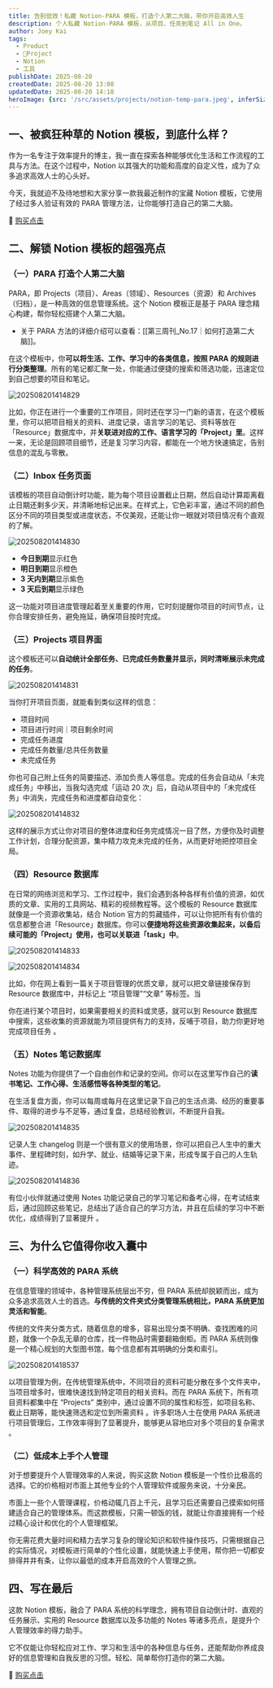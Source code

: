 ```yaml
---
title: 告别低效！私藏 Notion-PARA 模板，打造个人第二大脑，带你开启高效人生
description: 个人私藏 Notion-PARA 模板，从项目、任务到笔记 All in One。
author: Joey Kai
tags:
  - Product
  - 🎯Project
  - Notion
  - 工具
publishDate: 2025-08-20
createdDate: 2025-08-20 13:08
updatedDate: 2025-08-20 14:18
heroImage: {src: '/src/assets/projects/notion-temp-para.jpeg', inferSize: true}
---
```


## 一、被疯狂种草的 Notion 模板，到底什么样？

作为一名专注于效率提升的博主，我一直在探索各种能够优化生活和工作流程的工具与方法。在这个过程中，Notion 以其强大的功能和高度的自定义性，成为了众多追求高效人士的心头好。

今天，我就迫不及待地想和大家分享一款我最近制作的宝藏 Notion 模板，它使用了经过多人验证有效的 PARA 管理方法，让你能够打造自己的第二大脑。

🛒 [购买点击](https://xhslink.com/m/1o7dBKGBSZV)

## 二、解锁 Notion 模板的超强亮点

### （一）PARA 打造个人第二大脑

PARA，即 Projects（项目）、Areas（领域）、Resources（资源）和 Archives（归档），是一种高效的信息管理系统。这个 Notion 模板正是基于 PARA 理念精心构建，帮你轻松搭建个人第二大脑。
- 关于 PARA 方法的详细介绍可以查看：[[第三周刊_No.17｜如何打造第二大脑]]。

在这个模板中，你**可以将生活、工作、学习中的各类信息，按照 PARA 的规则进行分类整理**。所有的笔记都汇聚一处，你能通过便捷的搜索和筛选功能，迅速定位到自己想要的项目和笔记。

![202508201414829](../assets/2025/202508201414829.png)

比如，你正在进行一个重要的工作项目，同时还在学习一门新的语言，在这个模板里，你可以把项目相关的资料、进度记录，语言学习的笔记、资料等放在「Resource」数据库中，并**关联进对应的工作、语言学习的「Project」里**。这样一来，无论是回顾项目细节，还是复习学习内容，都能在一个地方快速搞定，告别信息的混乱与零散。

### （二）Inbox 任务页面

该模板的项目自动倒计时功能，能为每个项目设置截止日期，然后自动计算距离截止日期还剩多少天，并清晰地标记出来。在样式上，它色彩丰富，通过不同的颜色区分不同的项目类型或进度状态，不仅美观，还能让你一眼就对项目情况有个直观的了解。

![202508201414830](../assets/2025/202508201414830.png)

- **今日到期**显示红色
- **明日到期**显示橙色
- **3 天内到期**显示紫色
- **3 天后到期**显示绿色

这一功能对项目进度管理起着至关重要的作用，它时刻提醒你项目的时间节点，让你合理安排任务，避免拖延，确保项目按时完成。

### （三）Projects 项目界面

这个模板还可以**自动统计全部任务、已完成任务数量并显示，同时清晰展示未完成的任务**。

![202508201414831](../assets/2025/202508201414831.png)

当你打开项目页面，就能看到类似这样的信息：
- 项目时间
- 项目进行时间｜项目剩余时间
- 完成任务进度
- 完成任务数量/总共任务数量
- 未完成任务

你也可自己附上任务的简要描述、添加负责人等信息。完成的任务会自动从「未完成任务」中移出，当我勾选完成「运动 20 次」后，自动从项目中的「未完成任务」中消失，完成任务和进度都自动变化：

![202508201414832](../assets/2025/202508201414832.gif)


这样的展示方式让你对项目的整体进度和任务完成情况一目了然，方便你及时调整工作计划，合理分配资源，集中精力攻克未完成的任务，从而更好地把控项目全局。

### （四）Resource 数据库

在日常的网络浏览和学习、工作过程中，我们会遇到各种各样有价值的资源，如优质的文章、实用的工具网站、精彩的视频教程等。这个模板的 Resource 数据库就像是一个资源收集站，结合 Notion 官方的剪藏插件，可以让你把所有有价值的信息都整合进「Resource」数据库。你可以**便捷地将这些资源收集起来，以备后续可能的「Project」使用，也可以关联进「task」中**。

![202508201414833](../assets/2025/202508201414833.png)

![202508201414834](../assets/2025/202508201414834.png)

比如，你在网上看到一篇关于项目管理的优质文章，就可以把文章链接保存到 Resource 数据库中，并标记上 “项目管理”“文章” 等标签。当

你在进行某个项目时，如果需要相关的资料或灵感，就可以到 Resource 数据库中搜索，这些收集的资源就能为项目提供有力的支持，反哺于项目，助力你更好地完成项目任务 。

### （五）Notes 笔记数据库

Notes 功能为你提供了一个自由创作和记录的空间。你可以在这里写作自己的**读书笔记、工作心得、生活感悟等各种类型的笔记**。

在生活复盘方面，你可以每周或每月在这里记录下自己的生活点滴、经历的重要事件、取得的进步与不足等，通过复盘，总结经验教训，不断提升自我。

![202508201414835](../assets/2025/202508201414835.png)

记录人生 changelog 则是一个很有意义的使用场景，你可以把自己人生中的重大事件、里程碑时刻，如升学、就业、结婚等记录下来，形成专属于自己的人生轨迹。

![202508201414836](../assets/2025/202508201414836.png)

有位小伙伴就通过使用 Notes 功能记录自己的学习笔记和备考心得，在考试结束后，通过回顾这些笔记，总结出了适合自己的学习方法，并且在后续的学习中不断优化，成绩得到了显著提升 。

## 三、为什么它值得你收入囊中

### （一）科学高效的 PARA 系统

在信息管理的领域中，各种管理系统层出不穷，但 PARA 系统却脱颖而出，成为众多追求高效人士的首选。**与传统的文件夹式分类管理系统相比，PARA 系统更加灵活和智能**。

传统的文件夹分类方式，随着信息的增多，容易出现分类不明确、查找困难的问题，就像一个杂乱无章的仓库，找一件物品时需要翻箱倒柜。而 PARA 系统则像是一个精心规划的大型图书馆，每个信息都有其明确的分类和索引。

![202508201418537](../assets/2025/202508201418537.png)

以项目管理为例，在传统管理系统中，不同项目的资料可能分散在多个文件夹中，当项目增多时，很难快速找到特定项目的相关资料。而在 PARA 系统下，所有项目资料都集中在 “Projects” 类别中，通过设置不同的属性和标签，如项目名称、截止日期等，能快速筛选和定位到所需资料 。许多职场人士在使用 PARA 系统进行项目管理后，工作效率得到了显著提升，能够更从容地应对多个项目的复杂需求 。

### （二）低成本上手个人管理

对于想要提升个人管理效率的人来说，购买这款 Notion 模板是一个性价比极高的选择。它的价格相对市面上其他专业的个人管理软件或服务来说，十分亲民。

市面上一些个人管理课程，价格动辄几百上千元，且学习后还需要自己摸索如何搭建适合自己的管理体系。而这款模板，只需一顿饭的钱，就能让你直接拥有一个经过精心设计和优化的个人管理框架。

你无需花费大量时间和精力去学习复杂的理论知识和软件操作技巧，只需根据自己的实际情况，对模板进行简单的个性化设置，就能快速上手使用，帮你把一切都安排得井井有条，让你以最低的成本开启高效的个人管理之旅。

## 四、写在最后

这款 Notion 模板，融合了 PARA 系统的科学理念，拥有项目自动倒计时、直观的任务展示、实用的 Resource 数据库以及多功能的 Notes 等诸多亮点，是提升个人管理效率的得力助手。

它不仅能让你轻松应对工作、学习和生活中的各种信息与任务，还能帮助你养成良好的信息管理和自我反思的习惯。轻松、简单帮你打造你的第二大脑。

🛒 [购买点击](https://xhslink.com/m/1o7dBKGBSZV)